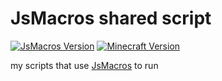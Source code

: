 # JsMacros shared script
<p align="left">
  <a href="https://github.com/JsMacros/JsMacros"><img src="https://img.shields.io/badge/JsMacros-1.9.0%20beta-orange" alt="JsMacros Version"/></a>
  <a href=""><img src="https://img.shields.io/badge/Minecraft-1.20.2-brightgreen" alt="Minecraft Version"/></a>
</p>

  my scripts that use [JsMacros](https://github.com/JsMacros/JsMacros) to run
